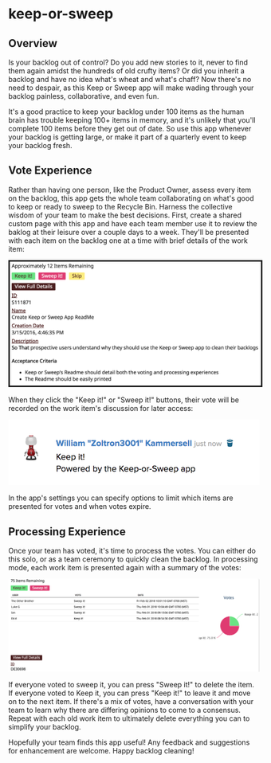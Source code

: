 keep-or-sweep
=========================

## Overview

Is your backlog out of control? Do you add new stories to it, never to find them again amidst the hundreds of old crufty items? Or did you inherit a backlog and have no idea what's wheat and what's chaff? Now there's no need to despair, as this Keep or Sweep app will make wading through your backlog painless, collaborative, and even fun.

It's a good practice to keep your backlog under 100 items as the human brain has trouble keeping 100+ items in memory, and it's unlikely that you'll complete 100 items before they get out of date. So use this app whenever your backlog is getting large, or make it part of a quarterly event to keep your backlog fresh.

## Vote Experience

Rather than having one person, like the Product Owner, assess every item on the backlog, this app gets the whole team collaborating on what's good to keep or ready to sweep to the Recycle Bin. Harness the collective wisdom of your team to make the best decisions. First, create a shared custom page with this app and have each team member use it to review the baklog at their leisure over a couple days to a week. They'll be presented with each item on the backlog one at a time with brief details of the work item:

<img src="assets/vote_screen.png" title="Vote Screen" border="3">

When they click the "Keep it!" or "Sweep it!" buttons, their vote will be recorded on the work item's discussion for later access:

![VoteScreen](assets/vote_comment.png)

In the app's settings you can specify options to limit which items are presented for votes and when votes expire.

## Processing Experience

Once your team has voted, it's time to process the votes. You can either do this solo, or as a team ceremony to quickly clean the backlog. In processing mode, each work item is presented again with a summary of the votes:

![VoteScreen](assets/processing_screen.png)

If everyone voted to sweep it, you can press "Sweep it!" to delete the item. If everyone voted to Keep it, you can press "Keep it!" to leave it and move on to the next item. If there's a mix of votes, have a conversation with your team to learn why there are differing opinions to come to a consensus. Repeat with each old work item to ultimately delete everything you can to simplify your backlog.

Hopefully your team finds this app useful! Any feedback and suggestions for enhancement are welcome. Happy backlog cleaning!